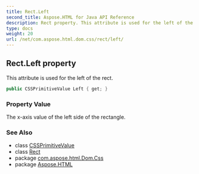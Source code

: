 ```yaml
---
title: Rect.Left
second_title: Aspose.HTML for Java API Reference
description: Rect property. This attribute is used for the left of the rect
type: docs
weight: 20
url: /net/com.aspose.html.dom.css/rect/left/
---
```

## Rect.Left property

This attribute is used for the left of the rect.

```java
public CSSPrimitiveValue Left { get; }
```

### Property Value

The x-axis value of the left side of the rectangle.

### See Also

* class [CSSPrimitiveValue](../../cssprimitivevalue/)
* class [Rect](../)
* package [com.aspose.html.Dom.Css](../../rect/)
* package [Aspose.HTML](../../../)
